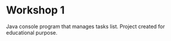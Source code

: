 # Workshop 1
Java console program that manages tasks list. Project created for educational purpose.

